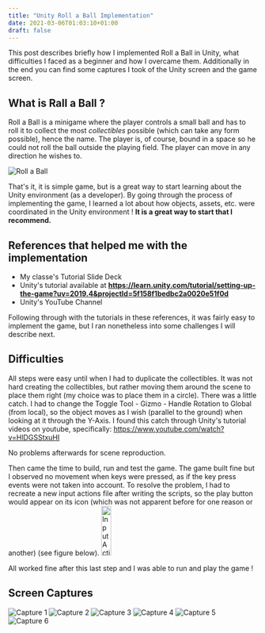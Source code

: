 ```yaml
---
title: "Unity Roll a Ball Implementation"
date: 2021-03-06T01:03:10+01:00
draft: false
---
```


This post describes briefly how I implemented Roll a Ball in Unity, what difficulties I faced as a beginner and how I overcame them. Additionally in the end you can find some captures I took of the Unity screen and the game screen. 

## What is Rall a Ball ? 
Roll a Ball is a minigame where the player controls a small ball and has to roll it to collect the most *collectibles* possible (which can take any form possible), hence the name. The player is, of course, bound in a space so he could not roll the ball outside the playing field. The player can move in any direction he wishes to.

![Roll a Ball](/blog/rollaBall.jpg)

That's it, it is simple game, but is a great way to start learning about the Unity environment (as a developer). By going through the process of implementing the game, I learned a lot about how objects, assets, etc. were coordinated in the Unity environment ! **It is a great way to start that I recommend.** 

## References that helped me with the implementation
- My classe's Tutorial Slide Deck 
- Unity's tutorial available at **https://learn.unity.com/tutorial/setting-up-the-game?uv=2019.4&projectId=5f158f1bedbc2a0020e51f0d** 
- Unity's YouTube Channel

Following through with the tutorials in these references, it was fairly easy to implement the game, but I ran nonetheless into some challenges I will describe next. 

## Difficulties 
All steps were easy until when I had to duplicate the collectibles. It was not hard creating the collectibles, but rather 
moving them around the scene to place them right (my choice was to place them in a circle). There was a little catch. I had to change the Toggle Tool - Gizmo - Handle Rotation to Global (from local), so the
object moves as I wish (parallel to the ground) when looking at it through the Y-Axis. I found this catch through Unity's 
tutorial videos on youtube, specifically: https://www.youtube.com/watch?v=HlDGSStxuHI

No problems afterwards for scene reproduction. 

Then came the time to build, run and test the game. 
The game built fine but I observed no movement when keys were pressed, as if the key press events were not taken into account.
To resolve the problem, I had to recreate a new input actions file after writing the scripts, so the play button would appear on its icon (which was not apparent before for one reason or another) (see figure below). 
<img src="/blog/inputAction.png" alt="Input Action File" height="100" width="20" />

All worked fine after this last step and I was able to run and play the game ! 

## Screen Captures
![Capture 1](/blog/rollaballcaptures/Unity1.png)
![Capture 2](/blog/rollaballcaptures/Unity2.png)
![Capture 3](/blog/rollaballcaptures/Unity3.png)
![Capture 4](/blog/rollaballcaptures/Unity4.png)
![Capture 5](/blog/rollaballcaptures/Unity5.png)
![Capture 6](/blog/rollaballcaptures/Unity6.png)






